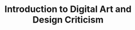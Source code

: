 ---
title: Introduction to Digital Art and Design Criticism
number: ART 211
description: Introduction to Digital Art and Design Criticism (3) An introduction to the language, aesthetics, and cultural impacts of digital art and design in contemporary society.
bulletin-link: http://bulletins.psu.edu/undergrad/courses/A/ART/211
pathway-list: [Digital Design, Media for Civic Enagement]
---